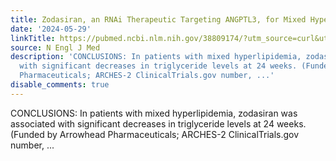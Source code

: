 ```yaml
---
title: Zodasiran, an RNAi Therapeutic Targeting ANGPTL3, for Mixed Hyperlipidemia
date: '2024-05-29'
linkTitle: https://pubmed.ncbi.nlm.nih.gov/38809174/?utm_source=curl&utm_medium=rss&utm_campaign=pubmed-2&utm_content=1LIK-026Y9bjRE4xDQ231BSa89BnY4O2Rfi-9WXQd8C31C6cqE&fc=20211015124055&ff=20240529181055&v=2.18.0.post9+e462414
source: N Engl J Med
description: 'CONCLUSIONS: In patients with mixed hyperlipidemia, zodasiran was associated
  with significant decreases in triglyceride levels at 24 weeks. (Funded by Arrowhead
  Pharmaceuticals; ARCHES-2 ClinicalTrials.gov number, ...'
disable_comments: true
---
```

CONCLUSIONS: In patients with mixed hyperlipidemia, zodasiran was associated with significant decreases in triglyceride levels at 24 weeks. (Funded by Arrowhead Pharmaceuticals; ARCHES-2 ClinicalTrials.gov number, ...